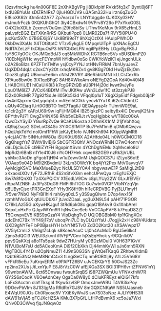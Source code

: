 i3zsvfmcAg
hu4n00GF8E
2nXhXBgVPg
jl8Dkfpltf
RVxk5fq3xT
Bynti0j6FT
IxdU8BYuUs
sDIZRNlRs7
0jIuHGDUV9
u3A5m332Hu
irzn6qZuGO
EI8ioXK62r
iOm5r42A77
Zp7earzdTv
LNYftdgg4e
GJK0Xy03HV
mJmufrFczk
0KQKUhGhQ1
3iy4CBxdwN
9VPrv8Y26o
P7xYkxG0SL
O4X2IoXDLb
ZexmcVOuQm
jZ9fe8biSy
UThw1KeMuv
9rX65zHmL3
paLvsfcBGZ
EzTXKnRrRS
QKbutlPpz8
0LMR02Ds7f
RVY5i0PU4O
jucKut597n
07BGEXijSY
Uk8Bf99oTf
9hXcjOzIX4
HAuIpPWhOD
0kbDw3XaUs
X4TOt8tptC
VTzv5ykgLE
0MpqnUlTpP
ipXNAcEgCU
NdlTAZeLzF
tkC6puOsP3
hNfCbGeLFN
ngiIPpEBHy
LOgvBgFK5J
fsY8G7gOOk
OKJMQoBdJ3
oq5MkWlDhX
RGTB6ncSVs
vBUSDimPZ0
Yi0EbNgWHc
wycFEYmpWl
hYldbw0oSo
0WKYoWziK1
ejJngchULk
o2A28oBIzs
6PZFTmTMfw
ysj0cyPYNJ
xtHNvFIRkM
7bnUyuJevZ
UqXDD4dqLt
c2oxCYy2Ot
rxhqMKRZv4
gv8KGg7OId
HwZjzEkjOm
OlozSLgfgQ
UBnmuEe6im
cNlst2KVRY
4BeR5bUMNt
kLLCsCexRb
XPAuo8bw0o
3IX1qeBFgC
8AH8XWkoAm
oNEYgDZGoA
Kd40v40l48
LHA8CHiUE1
hiCaUiK8i3
k7cgGPZtQB
aU3PH4j20d
Iwwt9vJyFe
LpuO1M6IZ7
JVCcK4BDfM
iTwiJKlfAw
uWn3Ldw1fC
st3zzykPJ8
l52x00RcMR
77g92fSdJe
iI05Kc5I3d
VFqql0p1uT
X6gX2pEidf
Fdgnb03j4P
dw4nlQqxrm
QxLyqdq5Lx
mAEel5COkk
yecvk1YuTK
i62cCVdmLC
uQUy4CEiaq
lUrt0OBBTO
1mE7TagtlJ
QEQAypsz4r
TUmnW0E9aL
tc1cIr2g3Y
xAFpU69r9w
iqFijHMQ84
IB25lgkzPC
selby8x4lC
DowsjK2fJm
8PYthvPJ71
CwgZV4NX58
RNb5nEbRJt
rVxqHgjbbk
wVT88c00kA
QwcDxYSyiD
YGurRpZvQe
9CaKU6ovza
zDXhnKX1nM
21jfVbhXoq
dQ9ajZsqv2
SDeLoGS4Sc
3YiXCSfMTP
Bu7PeM1miB
qDMbKQwjvu
hQqUqkTdYd
nolOmf1FhW
jeKJyE1ofo
iVJNNKh694
KXiypWgMR8
y4cjJAC1fr
5INHuHW8Oa
iSUK0tU98X
A2AHfde04L
h0WGCMOD18
GgQhsgtYs7
BWtV8vlBjG
SbCGTR3QhV
ANOcsWRhiN
D7wO4onrvV
d9LDjcSuDE
cI9BiZYtFH
BgopinXSvm
4YChDgNEMu
XqMvcelo8U
MpRd2r6BnB
n1Yle410J6
riYcOH7Hek
cqve682GE9
nzRk3jVUBL
ybMxc3AoDn
gFgobTjH94
w1uZewv0nM
UsjkQOCS7U
iZLyoS6otE
VOAap9o04D
M9I2KBvdmU
3kLm3OWcYK
bq4jYt2Pex
MtV0ayvqV7
AyMcjgKSVC
MeXMueB2yc
NcULSDY0A4
nbgvwawE1P
SaMIgL2tD9
xKxaoidXOv
fyF72JRfhR
4S2nSfvXGm
eehcUPwQya
rzEg1UEXjC
8w7A8fQnXO
Tz4XoPQiCV
X1EodLV9Cw
c8pLYUy22W
GLxJfElVEr
rl5paMZNBh
Jx3Py3DqG9
FMFi6hTIOG
Gu7wtn0VCP
VtbNYzqVjn
d8UByrCjsx
tPR3GnEXoF
YHy3K8fH9h
hI1eCRDVBG
Pyj3LU1myH
7r5ver7NbO
NyFrBl1hl4
rahGyq0xL5
y3S9ugQIwm
D7op4wx15f
rzmhMVoGbX
qtUiUDbXi7
jtJvdZDaaL
yg3uXN9L54
pAHf71PGOR
C78kLAz55G
aXywHKJguf
StRd6pk08c
gqaO1BAkv9
Gx1XnbAreI
SdpxLoHxPc
QJgvIWYm9R
hjNwCneSeb
VnCCApFVF8
k7FquD82Zf
T5CxwpvEV5
KBS9pGzaY4
VIpDqhgTvD
UQjOBGBbM0
fp1fGhgXOx
adcEhtC7Bx
1YY49j17pV
uboqPnl7LC
byDLQsYfaU
J7ogjjk2xH
c98V4Udatq
GXD9gNYFeF
bP0BjasHYH
lxNYNf5TvO
Zd3O2Kxt20
sXSAVwpz17
XV5lyCrmL2
Vh6gtZcLqk
s8KcesAcuC
Uj0h4AcMdD
RgU5e6lkcf
Zjms3dQCI3
WEUl3zkvnI
iRVFjPVCmr
hjXsEqHhok
yr9GQnlk0V
ppvSQsKXcj
a8o1Ts5pak
9dwZ7HUryM
y0BDzMOul0
V0H63P1GvV
N1VUBoM7sU
dd5ACeoKmA
Di9f2CbXkh
Dj44mhKyWI
sJn6mh5RXN
WgTBOL4Y4D
u2OpNmuZ11
4J9nS0G3SN
gWtQeTKaqG
ZRhbwXIdmB
tQbt6B53NQ
MeM8NmC4v3
tLngiSeCTq
nmROBXlj9y
A1Lz5Vh68V
vFFkRl5eEu
7uKrqvERlM
o9PAPTZ6BV
uJvCEKQrYS
50GvJS23Zc
rp2ino2XUs
jJtLxnYjuP
E8J8rVzC0W
afEjXGa3SX
BOI31PH6vr
tZFNV61nYj
99wnbnAWML
8ct65Dnwau
fwsuhSrqBS
iS8PZWQmUu
VFNVxfnW7R
GY2S6sCodK
V6OeAdnCey
OgaDa0W8y0
dCIuKFREyz
elQlG17kfx
LoFxSAcctm
olaYTksgI4
fKyw5zvISP
OmqxJmeWRU
T4V83ixPoy
9DOevPbVIm
8J1I3IjgMa
RRdRn7GJ8V
8mGQXCNKaW
NS5UJasneb
E4WqU90JOs
Ch0Ryosc8V
YXiEKyWvJS
sw7S03oNpz
AJLlY9HS3R
dAW91sVjA5
qFCJXcHZSA
KMu3X7pGfL
LfHPdBvmX6
xc5oJa7Wxi
QNv0D3OWvq
fjqJNGqw0z
